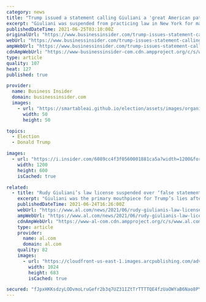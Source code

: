 ```yaml
---
category: news
title: "Trump issued a statement calling Giuliani a 'great American patriot' and the 'Eliot Ness' of his generation"
excerpt: "Giuliani was suspended from practicing law in New York for making \"demonstrably false and misleading statements\" about the 2020 election."
publishedDateTime: 2021-06-25T03:10:00Z
originalUrl: "https://www.businessinsider.com/trump-issues-statement-calling-giuliani-a-great-american-patriot-2021-6"
webUrl: "https://www.businessinsider.com/trump-issues-statement-calling-giuliani-a-great-american-patriot-2021-6"
ampWebUrl: "https://www.businessinsider.com/trump-issues-statement-calling-giuliani-a-great-american-patriot-2021-6?amp"
cdnAmpWebUrl: "https://www-businessinsider-com.cdn.ampproject.org/c/s/www.businessinsider.com/trump-issues-statement-calling-giuliani-a-great-american-patriot-2021-6?amp"
type: article
quality: 107
heat: 127
published: true

provider:
  name: Business Insider
  domain: businessinsider.com
  images:
    - url: "https://smartableai.github.io/election/assets/images/organizations/businessinsider.com-50x50.jpg"
      width: 50
      height: 50

topics:
  - Election
  - Donald Trump

images:
  - url: "https://i.insider.com/6089cc4f3f0560001881ca5a?width=1200&format=jpeg"
    width: 1200
    height: 600
    isCached: true

related:
  - title: "Rudy Giuliani’s law license suspended over ‘false statements’ about Trump election loss"
    excerpt: "Giuliani was the primary mouthpiece for Trump’s lies after the 2020 election, saying they would challenge what he claimed was a vast conspiracy by Democrats."
    publishedDateTime: 2021-06-24T16:26:00Z
    webUrl: "https://www.al.com/news/2021/06/rudy-giulianis-law-license-suspended-over-false-statements-about-trump-election-loss.html"
    ampWebUrl: "https://www.al.com/news/2021/06/rudy-giulianis-law-license-suspended-over-false-statements-about-trump-election-loss.html?outputType=amp"
    cdnAmpWebUrl: "https://www-al-com.cdn.ampproject.org/c/s/www.al.com/news/2021/06/rudy-giulianis-law-license-suspended-over-false-statements-about-trump-election-loss.html?outputType=amp"
    type: article
    provider:
      name: al.com
      domain: al.com
    quality: 82
    images:
      - url: "https://cloudfront-us-east-1.images.arcpublishing.com/advancelocal/CZCFZRSHMVAS3CYL5Y5M5KMB7Q.jpg"
        width: 1024
        height: 683
        isCached: true

secured: "fJpxHKKsdzyLODvmoLruGefr2b3q7UZ31IZtTrTTTTQE4fzUaOWYaB6Nao8PYHJcz/oB7ICP4mUFeyPfAQP/oMBPtZf/n778xUwOJ1d59zrV9uQWRkqZt40JlcckeUdzDEcuf6sML4HrrWC1wlHWqx5XSw69JEJY7eC8X9KAkZMKu5vDVOESvo0BOzV5nKSzzyzwFqkw71TEQhV6daCH3dVA5kTp/WRweGkYBChQzf0CJfuXqh5+SPyxQC1wsgIXN1bbzCrApMvpzbd40dnUn3616qjTpF/DpUwZTbiOCO3YEc4Os2VnaRnU+7n7ajFOgKphWWNkJF4L22rOkUkwalBO6Fd1T+de3nW5nSE95+0=;uJysb8Krr2Af8rVE6gLQ9w=="
---
```


